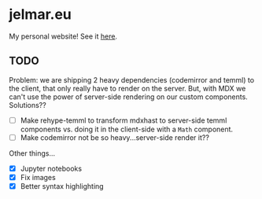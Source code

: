 # jelmar.eu

My personal website! See it [here](https://jelmar.eu).

## TODO

Problem: we are shipping 2 heavy dependencies (codemirror and temml) to the client, that only really have to render on the server. But, with MDX we can't use the power of server-side rendering on our custom components. Solutions??

- [ ] Make rehype-temml to transform mdxhast to server-side temml components vs. doing it in the client-side with a `Math` component.
- [ ] Make codemirror not be so heavy...server-side render it??

Other things...

- [x] Jupyter notebooks
- [x] Fix images
- [x] Better syntax highlighting
